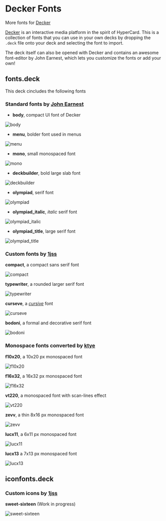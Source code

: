 # Decker Fonts
 More fonts for [Decker](https://github.com/JohnEarnest/Decker)

[Decker](https://github.com/JohnEarnest/Decker) is an interactive media platform in the spirit of HyperCard. This is a collection of fonts that you can use in your own decks by dropping the `.deck` file onto your deck and selecting the font to import.

The deck itself can also be opened with Decker and contains an awesome font-editor by John Earnest, which lets you customize the fonts or add your own!

## fonts.deck
This deck cincludes the following fonts

### Standard fonts by [John Earnest](https://github.com/JohnEarnest)
- **body**, compact UI font of Decker

![body](./images/body.png)

- **menu**, bolder font used in menus

![menu](./images/menu.png)

- **mono**, small monospaced font

![mono](./images/mono.png)

- **deckbuilder**, bold large slab font

![deckbuilder](./images/deckbuilder.png)
- **olympiad**, serif font

![olympiad](./images/olympiad.png)
- **olympiad_italic**, _italic_ serif font

![olympiad_italic](./images/olympiad_italic.png)
- **olympiad_title**, large serif font

![olympiad_title](./images/olympiad_title.png)

### Custom fonts by [1jss](https://github.com/1jss)
**compact**, a compact sans serif font

![compact](./images/compact.png)

**typewriter**, a rounded larger serif font

![typewriter](./images/typewriter.png)

**curseve**, a [_cursive_](https://en.wikipedia.org/wiki/Cursive) font

![curseve](./images/curseve.png)

**bodoni**, a formal and decorative serif font

![bodoni](./images/bodoni.png)

### Monospace fonts converted by [ktye](https://github.com/ktye) 
**f10x20**, a 10x20 px monospaced font

![f10x20](./images/f10x20.png)

**f16x32**, a 16x32 px monospaced font

![f16x32](./images/f16x32.png)

**vt220**, a monospaced font with scan-lines effect

![vt220](./images/vt220.png)

**zevv**, a thin 8x16 px monospaced font

![zevv](./images/zevv.png)

**lucx11**, a 6x11 px monospaced font

![lucx11](./images/lucx11.png)

**lucx13** a 7x13 px monospaced font

![lucx13](./images/lucx13.png)

## iconfonts.deck

### Custom icons by [1jss](https://github.com/1jss)

**sweet-sixteen** (Work in progress)

![sweet-sixteen](./images/sweet-sixteen.png)
